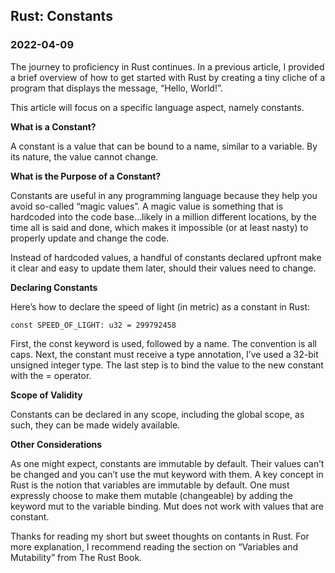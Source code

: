 ## Rust: Constants

### 2022-04-09

The journey to proficiency in Rust continues. In a previous article, I provided a brief overview of how to get started with Rust by creating a tiny cliche of a program that displays the message, “Hello, World!”.

This article will focus on a specific language aspect, namely constants.

**What is a Constant?**

A constant is a value that can be bound to a name, similar to a variable. By its nature, the value cannot change.

**What is the Purpose of a Constant?**

Constants are useful in any programming language because they help you avoid so-called “magic values”. A magic value is something that is hardcoded into the code base…likely in a million different locations, by the time all is said and done, which makes it impossible (or at least nasty) to properly update and change the code.

Instead of hardcoded values, a handful of constants declared upfront make it clear and easy to update them later, should their values need to change.

**Declaring Constants**

Here’s how to declare the speed of light (in metric) as a constant in Rust:

```
const SPEED_OF_LIGHT: u32 = 299792458
```

First, the const keyword is used, followed by a name. The convention is all caps. Next, the constant must receive a type annotation, I’ve used a 32-bit unsigned integer type. The last step is to bind the value to the new constant with the = operator.

**Scope of Validity**

Constants can be declared in any scope, including the global scope, as such, they can be made widely available.

**Other Considerations**

As one might expect, constants are immutable by default. Their values can’t be changed and you can’t use the mut keyword with them. A key concept in Rust is the notion that variables are immutable by default. One must expressly choose to make them mutable (changeable) by adding the keyword mut to the variable binding. Mut does not work with values that are constant.

Thanks for reading my short but sweet thoughts on contants in Rust. For more explanation, I recommend reading the section on “Variables and Mutability” from The Rust Book.
